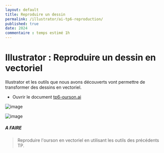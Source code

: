 ```yaml
---
layout: default
title: Reproduire un dessin
permalink: /illustrator/ai-tp6-reproduction/
published: true
date: 2024
commentaire : temps estimé 1h
---
```


# Illustrator : Reproduire un dessin en vectoriel

Illustrator et les outils que nous avons découverts vont permettre de transformer des dessins en vectoriel.

- Ouvrir le document  [tp6-ourson.ai](tp6-ourson.ai)
  
![image](https://github.com/user-attachments/assets/85bf88a6-8d8d-478f-bee0-eec99fe35741)

![image](https://github.com/user-attachments/assets/025e425d-26be-45b7-8819-8f74125632a6)

##### A FAIRE
> Reproduire l'ourson en vectoriel en utilisant les outils des précédents TP.
